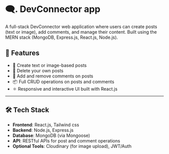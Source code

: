 # 🗨️. DevConnector app

A full-stack DevConnector web application where users can create posts (text or image), add comments, and manage their content. Built using the MERN stack (MongoDB, Express.js, React.js, Node.js).

## 🚀 Features

- 📝 Create text or image-based posts
- 🧹 Delete your own posts
- 💬 Add and remove comments on posts
- 📦 Full CRUD operations on posts and comments
- ⚛️ Responsive and interactive UI built with React.js

---

## 🛠 Tech Stack
- **Frontend**: React.js, Tailwind css
- **Backend**: Node.js, Express.js
- **Database**: MongoDB (via Mongoose)
- **API**: RESTful APIs for post and comment operations
- **Optional Tools**: Cloudinary (for image upload), JWT/Auth

